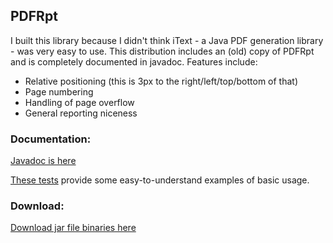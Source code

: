## PDFRpt

I built this library because I didn't think iText - a Java PDF generation library - was very easy to use. This distribution includes an (old) copy of PDFRpt and is completely documented in javadoc. Features include:

* Relative positioning (this is 3px to the right/left/top/bottom of that)
* Page numbering
* Handling of page overflow
* General reporting niceness

### Documentation:
[Javadoc is here](https://zaboople.github.io/javadoc/pdfrpt/overview-summary.html)

[These tests](/zaboople/pdfrpt/tree/master/java/org/tmotte/pdfrpt/test/report) provide some easy-to-understand examples of basic usage.

### Download:
[Download jar file binaries here](https://zaboople.github.io/downloads/pdfrpt.1.0.1.zip)

